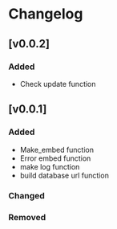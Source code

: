 # Changelog

<!-- markdownlint-disable MD001 MD003 MD024 -->

<!--

[LATEST]
---

### Added

### Changed

### Removed
-->

[v0.0.2]
---

### Added

- Check update function


[v0.0.1]
---

### Added

- Make_embed function
- Error embed function
- make log function
- build database url function

### Changed

### Removed